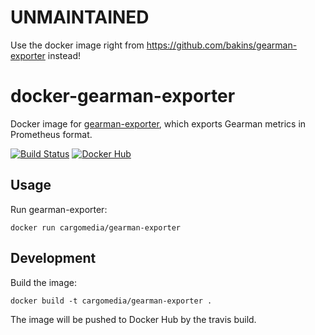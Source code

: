 UNMAINTAINED
============

Use the docker image right from https://github.com/bakins/gearman-exporter instead!

docker-gearman-exporter
=======================
Docker image for [gearman-exporter](https://github.com/bakins/gearman-exporter), which exports Gearman metrics in Prometheus format.

[![Build Status](https://img.shields.io/travis/cargomedia/docker-gearman-exporter/master.svg)](https://travis-ci.org/cargomedia/docker-gearman-exporter)
[![Docker Hub](https://img.shields.io/badge/Docker_Hub-cargomedia%2Fgearman--exporter-22b8eb.svg)](https://hub.docker.com/r/cargomedia/gearman-exporter/)

Usage
-----
Run gearman-exporter:
```
docker run cargomedia/gearman-exporter
```

Development
-----------
Build the image:
```
docker build -t cargomedia/gearman-exporter .
```

The image will be pushed to Docker Hub by the travis build.
